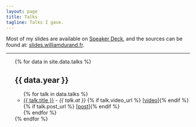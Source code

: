 ```yaml
---
layout: page
title: Talks
tagline: Talks I gave.
---
```


Most of my slides are available on [Speaker
Deck](https://speakerdeck.com/willdurand), and the sources can be found at:
[slides.williamdurand.fr](http://slides.williamdurand.fr/).

---

<ul class="talks">
  {% for data in site.data.talks %}
  <h2 class="title">{{ data.year }}</h2>

  <ul class="talks-by-year {{ data.year }}">
    {% for talk in data.talks %}
    <li class="talk">
      <a href="{{ talk.slides_url }}">{{ talk.title }}</a> - <em class="talk-at">{{ talk.at }}</em>
      {% if talk.video_url %} [<a href="{{ talk.video_url }}">video</a>]{% endif %}{% if talk.post_url %} [<a href="{{ talk.post_url }}">post</a>]{% endif %}
    </li>
    {% endfor %}
  </ul>
  {% endfor %}
</ul>
